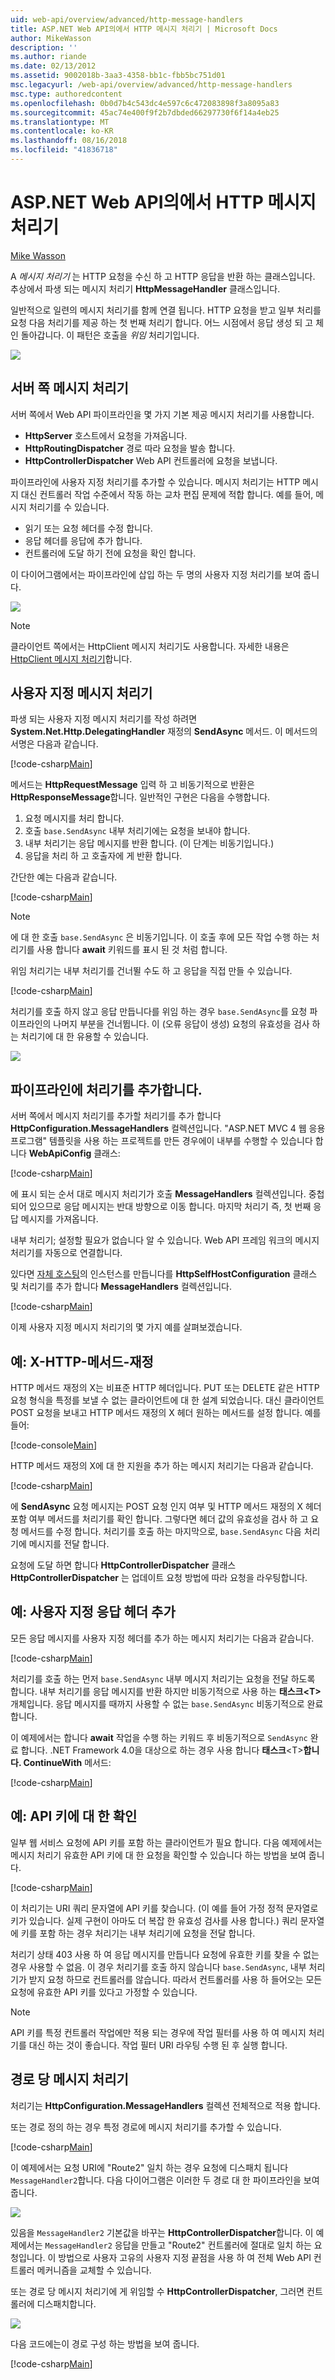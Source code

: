 ```yaml
---
uid: web-api/overview/advanced/http-message-handlers
title: ASP.NET Web API의에서 HTTP 메시지 처리기 | Microsoft Docs
author: MikeWasson
description: ''
ms.author: riande
ms.date: 02/13/2012
ms.assetid: 9002018b-3aa3-4358-bb1c-fbb5bc751d01
msc.legacyurl: /web-api/overview/advanced/http-message-handlers
msc.type: authoredcontent
ms.openlocfilehash: 0b0d7b4c543dc4e597c6c472083898f3a8095a83
ms.sourcegitcommit: 45ac74e400f9f2b7dbded66297730f6f14a4eb25
ms.translationtype: MT
ms.contentlocale: ko-KR
ms.lasthandoff: 08/16/2018
ms.locfileid: "41836718"
---
```

<a name="http-message-handlers-in-aspnet-web-api"></a>ASP.NET Web API의에서 HTTP 메시지 처리기
====================
[Mike Wasson](https://github.com/MikeWasson)

A *메시지 처리기* 는 HTTP 요청을 수신 하 고 HTTP 응답을 반환 하는 클래스입니다. 추상에서 파생 되는 메시지 처리기 **HttpMessageHandler** 클래스입니다.

일반적으로 일련의 메시지 처리기를 함께 연결 됩니다. HTTP 요청을 받고 일부 처리를 요청 다음 처리기를 제공 하는 첫 번째 처리기 합니다. 어느 시점에서 응답 생성 되 고 체인 돌아갑니다. 이 패턴은 호출을 *위임* 처리기입니다.

![](http-message-handlers/_static/image1.png)

## <a name="server-side-message-handlers"></a>서버 쪽 메시지 처리기

서버 쪽에서 Web API 파이프라인을 몇 가지 기본 제공 메시지 처리기를 사용합니다.

- **HttpServer** 호스트에서 요청을 가져옵니다.
- **HttpRoutingDispatcher** 경로 따라 요청을 발송 합니다.
- **HttpControllerDispatcher** Web API 컨트롤러에 요청을 보냅니다.

파이프라인에 사용자 지정 처리기를 추가할 수 있습니다. 메시지 처리기는 HTTP 메시지 대신 컨트롤러 작업 수준에서 작동 하는 교차 편집 문제에 적합 합니다. 예를 들어, 메시지 처리기를 수 있습니다.

- 읽기 또는 요청 헤더를 수정 합니다.
- 응답 헤더를 응답에 추가 합니다.
- 컨트롤러에 도달 하기 전에 요청을 확인 합니다.

이 다이어그램에서는 파이프라인에 삽입 하는 두 명의 사용자 지정 처리기를 보여 줍니다.

![](http-message-handlers/_static/image2.png)

> [!NOTE]
> 클라이언트 쪽에서는 HttpClient 메시지 처리기도 사용합니다. 자세한 내용은 [HttpClient 메시지 처리기](httpclient-message-handlers.md)합니다.


## <a name="custom-message-handlers"></a>사용자 지정 메시지 처리기

파생 되는 사용자 지정 메시지 처리기를 작성 하려면 **System.Net.Http.DelegatingHandler** 재정의 **SendAsync** 메서드. 이 메서드의 서명은 다음과 같습니다.

[!code-csharp[Main](http-message-handlers/samples/sample1.cs)]

메서드는 **HttpRequestMessage** 입력 하 고 비동기적으로 반환은 **HttpResponseMessage**합니다. 일반적인 구현은 다음을 수행합니다.

1. 요청 메시지를 처리 합니다.
2. 호출 `base.SendAsync` 내부 처리기에는 요청을 보내야 합니다.
3. 내부 처리기는 응답 메시지를 반환 합니다. (이 단계는 비동기입니다.)
4. 응답을 처리 하 고 호출자에 게 반환 합니다.

간단한 예는 다음과 같습니다.

[!code-csharp[Main](http-message-handlers/samples/sample2.cs)]

> [!NOTE]
> 에 대 한 호출 `base.SendAsync` 은 비동기입니다. 이 호출 후에 모든 작업 수행 하는 처리기를 사용 합니다 **await** 키워드를 표시 된 것 처럼 합니다.


위임 처리기는 내부 처리기를 건너뛸 수도 하 고 응답을 직접 만들 수 있습니다.

[!code-csharp[Main](http-message-handlers/samples/sample3.cs)]

처리기를 호출 하지 않고 응답 만듭니다를 위임 하는 경우 `base.SendAsync`를 요청 파이프라인의 나머지 부분을 건너뜁니다. 이 (오류 응답이 생성) 요청의 유효성을 검사 하는 처리기에 대 한 유용할 수 있습니다.

![](http-message-handlers/_static/image3.png)

## <a name="adding-a-handler-to-the-pipeline"></a>파이프라인에 처리기를 추가합니다.

서버 쪽에서 메시지 처리기를 추가할 처리기를 추가 합니다 **HttpConfiguration.MessageHandlers** 컬렉션입니다. "ASP.NET MVC 4 웹 응용 프로그램" 템플릿을 사용 하는 프로젝트를 만든 경우에이 내부를 수행할 수 있습니다 합니다 **WebApiConfig** 클래스:

[!code-csharp[Main](http-message-handlers/samples/sample4.cs)]

에 표시 되는 순서 대로 메시지 처리기가 호출 **MessageHandlers** 컬렉션입니다. 중첩 되어 있으므로 응답 메시지는 반대 방향으로 이동 합니다. 마지막 처리기 즉, 첫 번째 응답 메시지를 가져옵니다.

내부 처리기; 설정할 필요가 없습니다 알 수 있습니다. Web API 프레임 워크의 메시지 처리기를 자동으로 연결합니다.

있다면 [자체 호스팅](../older-versions/self-host-a-web-api.md)의 인스턴스를 만듭니다를 **HttpSelfHostConfiguration** 클래스 및 처리기를 추가 합니다 **MessageHandlers** 컬렉션입니다.

[!code-csharp[Main](http-message-handlers/samples/sample5.cs)]

이제 사용자 지정 메시지 처리기의 몇 가지 예를 살펴보겠습니다.

## <a name="example-x-http-method-override"></a>예: X-HTTP-메서드-재정

HTTP 메서드 재정의 X는 비표준 HTTP 헤더입니다. PUT 또는 DELETE 같은 HTTP 요청 형식을 특정를 보낼 수 없는 클라이언트에 대 한 설계 되었습니다. 대신 클라이언트 POST 요청을 보내고 HTTP 메서드 재정의 X 헤더 원하는 메서드를 설정 합니다. 예를 들어:

[!code-console[Main](http-message-handlers/samples/sample6.cmd)]

HTTP 메서드 재정의 X에 대 한 지원을 추가 하는 메시지 처리기는 다음과 같습니다.

[!code-csharp[Main](http-message-handlers/samples/sample7.cs)]

에 **SendAsync** 요청 메시지는 POST 요청 인지 여부 및 HTTP 메서드 재정의 X 헤더 포함 여부 메서드를 처리기를 확인 합니다. 그렇다면 헤더 값의 유효성을 검사 하 고 요청 메서드를 수정 합니다. 처리기를 호출 하는 마지막으로, `base.SendAsync` 다음 처리기에 메시지를 전달 합니다.

요청에 도달 하면 합니다 **HttpControllerDispatcher** 클래스 **HttpControllerDispatcher** 는 업데이트 요청 방법에 따라 요청을 라우팅합니다.

## <a name="example-adding-a-custom-response-header"></a>예: 사용자 지정 응답 헤더 추가

모든 응답 메시지를 사용자 지정 헤더를 추가 하는 메시지 처리기는 다음과 같습니다.

[!code-csharp[Main](http-message-handlers/samples/sample8.cs)]

처리기를 호출 하는 먼저 `base.SendAsync` 내부 메시지 처리기는 요청을 전달 하도록 합니다. 내부 처리기를 응답 메시지를 반환 하지만 비동기적으로 사용 하는 **태스크&lt;T&gt;**  개체입니다. 응답 메시지를 때까지 사용할 수 없는 `base.SendAsync` 비동기적으로 완료 합니다.

이 예제에서는 합니다 **await** 작업을 수행 하는 키워드 후 비동기적으로 `SendAsync` 완료 합니다. .NET Framework 4.0을 대상으로 하는 경우 사용 합니다 **태스크**&lt;T&gt;**합니다. ContinueWith** 메서드:

[!code-csharp[Main](http-message-handlers/samples/sample9.cs)]

## <a name="example-checking-for-an-api-key"></a>예: API 키에 대 한 확인

일부 웹 서비스 요청에 API 키를 포함 하는 클라이언트가 필요 합니다. 다음 예제에서는 메시지 처리기 유효한 API 키에 대 한 요청을 확인할 수 있습니다 하는 방법을 보여 줍니다.

[!code-csharp[Main](http-message-handlers/samples/sample10.cs)]

이 처리기는 URI 쿼리 문자열에 API 키를 찾습니다. (이 예를 들어 가정 정적 문자열로 키가 있습니다. 실제 구현이 아마도 더 복잡 한 유효성 검사를 사용 합니다.) 쿼리 문자열에 키를 포함 하는 경우 처리기는 내부 처리기에 요청을 전달 합니다.

처리기 상태 403 사용 하 여 응답 메시지를 만듭니다 요청에 유효한 키를 찾을 수 없는 경우 사용할 수 없음. 이 경우 처리기를 호출 하지 않습니다 `base.SendAsync`, 내부 처리기가 받지 요청 하므로 컨트롤러를 않습니다. 따라서 컨트롤러를 사용 하 들어오는 모든 요청에 유효한 API 키를 있다고 가정할 수 있습니다.

> [!NOTE]
> API 키를 특정 컨트롤러 작업에만 적용 되는 경우에 작업 필터를 사용 하 여 메시지 처리기를 대신 하는 것이 좋습니다. 작업 필터 URI 라우팅 수행 된 후 실행 합니다.


## <a name="per-route-message-handlers"></a>경로 당 메시지 처리기

처리기는 **HttpConfiguration.MessageHandlers** 컬렉션 전체적으로 적용 합니다.

또는 경로 정의 하는 경우 특정 경로에 메시지 처리기를 추가할 수 있습니다.

[!code-csharp[Main](http-message-handlers/samples/sample11.cs?highlight=16)]

이 예제에서는 요청 URI에 "Route2" 일치 하는 경우 요청에 디스패치 됩니다 `MessageHandler2`합니다. 다음 다이어그램은 이러한 두 경로 대 한 파이프라인을 보여줍니다.

![](http-message-handlers/_static/image4.png)

있음을 `MessageHandler2` 기본값을 바꾸는 **HttpControllerDispatcher**합니다. 이 예제에서는 `MessageHandler2` 응답을 만들고 "Route2" 컨트롤러에 절대로 일치 하는 요청입니다. 이 방법으로 사용자 고유의 사용자 지정 끝점을 사용 하 여 전체 Web API 컨트롤러 메커니즘을 교체할 수 있습니다.

또는 경로 당 메시지 처리기에 게 위임할 수 **HttpControllerDispatcher**, 그러면 컨트롤러에 디스패치합니다.

![](http-message-handlers/_static/image5.png)

다음 코드에는이 경로 구성 하는 방법을 보여 줍니다.

[!code-csharp[Main](http-message-handlers/samples/sample12.cs)]
